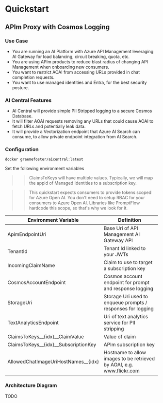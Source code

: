 # Quickstart

## APIm Proxy with Cosmos Logging

### Use Case

- You are running an AI Platform with Azure API Management leveraging AI Gateway for load balancing, circuit breaking, quota, etc.
- You are using APIm products to reduce blast radius of changing API Management when onboarding new consumers.
- You want to restrict AOAI from accessing URLs provided in chat completion requests.
- You want to use managed identities and Entra, for the best security posture.

### AI Central Features

- AI Central will provide simple PII Stripped logging to a secure Cosmos Database.
- It will filter AOAI requests removing any URLs that could cause AOAI to fetch URLs and potentially leak data.
- It will provide a Vectorization endpoint that Azure AI Search can consume, to allow private endpoint integration from AI Search. 

### Configuration

``` docker graemefoster/aicentral:latest ``` 

Set the following environment variables

>> ClaimsToKeys will have multiple values. Typically, we will map the appid of Managed Identities to a subscription key.

>> This quickstart expects consumers to provide tokens scoped for Azure Open AI. You don't need to setup RBAC for your consumers to Azure Open AI. Libraries like PromptFlow hardcode this scope, so that's why we look for it.

| Environment Variable                 | Definition                                                            |
|--------------------------------------|-----------------------------------------------------------------------|
| ApimEndpointUri                      | Base Uri of API Management AI Gateway API                             |
| TenantId                             | Tenant Id linked to your JWTs                                         |
| IncomingClaimName                    | Claim to use to target a subscription key                             |
| CosmosAccountEndpoint                | Cosmos account endpoint for prompt and response logging               |
| StorageUri                           | Storage Uri used to enqueue prompts / responses for logging           |
| TextAnalyticsEndpoint                | Uri of text analytics service for PII stripping                       |
| ClaimsToKeys__{idx}__ClaimValue      | Value of claim                                                        |
| ClaimsToKeys__{idx}__SubscriptionKey | APIm subscription key                                                 |
| AllowedChatImageUriHostNames__{idx}  | Hostname to allow images to be retrieved by AOAI, e.g. www.flickr.com |

### Architecture Diagram

TODO
